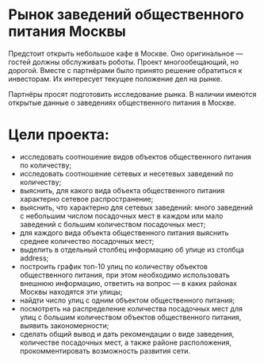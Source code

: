 # Рынок заведений общественного питания Москвы
 
Предстоит открыть небольшое кафе в Москве. Оно оригинальное — гостей должны обслуживать роботы. Проект многообещающий, но дорогой. Вместе с партнёрами было принято решение обратиться к инвесторам. Их интересует текущее положение дел на рынке. 

Партнёры просят подготовить исследование рынка. В наличии имеются открытые данные о заведениях общественного питания в Москве.

# Цели проекта:

- исследовать соотношение видов объектов общественного питания по количеству;
- исследовать соотношение сетевых и несетевых заведений по количеству;
- выяснить, для какого вида объекта общественного питания характерно сетевое распространение;
- выяснить, что характерно для сетевых заведений: много заведений с небольшим числом посадочных мест в каждом или мало заведений с большим количеством посадочных мест;
- для каждого вида объекта общественного питания выяснить среднее количество посадочных мест;
- выделить в отдельный столбец информацию об улице из столбца address;
- построить график топ-10 улиц по количеству объектов общественного питания, при этом необходимо использовать внешнюю информацию, ответить на вопрос — в каких районах Москвы находятся эти улицы;
- найдти число улиц с одним объектом общественного питания;
- посмотреть на распределение количества посадочных мест для улиц с большим количеством объектов общественного питания, выявить закономерности;
- сделать общий вывод и дать рекомендации о виде заведения, количестве посадочных мест, а также районе расположения, прокомментировать возможность развития сети.

